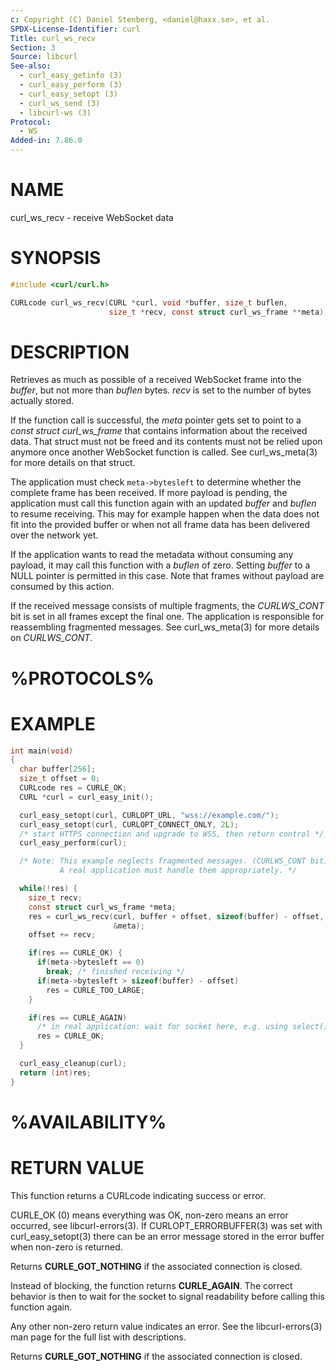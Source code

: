 ```yaml
---
c: Copyright (C) Daniel Stenberg, <daniel@haxx.se>, et al.
SPDX-License-Identifier: curl
Title: curl_ws_recv
Section: 3
Source: libcurl
See-also:
  - curl_easy_getinfo (3)
  - curl_easy_perform (3)
  - curl_easy_setopt (3)
  - curl_ws_send (3)
  - libcurl-ws (3)
Protocol:
  - WS
Added-in: 7.86.0
---
```


# NAME

curl_ws_recv - receive WebSocket data

# SYNOPSIS

~~~c
#include <curl/curl.h>

CURLcode curl_ws_recv(CURL *curl, void *buffer, size_t buflen,
                      size_t *recv, const struct curl_ws_frame **meta);
~~~

# DESCRIPTION

Retrieves as much as possible of a received WebSocket frame into the
*buffer*, but not more than *buflen* bytes. *recv* is set to the
number of bytes actually stored.

If the function call is successful, the *meta* pointer gets set to point to a
*const struct curl_ws_frame* that contains information about the received
data. That struct must not be freed and its contents must not be relied upon
anymore once another WebSocket function is called. See curl_ws_meta(3) for more
details on that struct.

The application must check `meta->bytesleft` to determine whether the complete
frame has been received. If more payload is pending, the application must call
this function again with an updated *buffer* and *buflen* to resume receiving.
This may for example happen when the data does not fit into the provided buffer
or when not all frame data has been delivered over the network yet.

If the application wants to read the metadata without consuming any payload,
it may call this function with a *buflen* of zero. Setting *buffer* to a NULL
pointer is permitted in this case. Note that frames without payload are consumed
by this action.

If the received message consists of multiple fragments, the *CURLWS_CONT* bit
is set in all frames except the final one. The application is responsible for
reassembling fragmented messages. See curl_ws_meta(3) for more details on
*CURLWS_CONT*.

# %PROTOCOLS%

# EXAMPLE

~~~c
int main(void)
{
  char buffer[256];
  size_t offset = 0;
  CURLcode res = CURLE_OK;
  CURL *curl = curl_easy_init();

  curl_easy_setopt(curl, CURLOPT_URL, "wss://example.com/");
  curl_easy_setopt(curl, CURLOPT_CONNECT_ONLY, 2L);
  /* start HTTPS connection and upgrade to WSS, then return control */
  curl_easy_perform(curl);

  /* Note: This example neglects fragmented messages. (CURLWS_CONT bit)
           A real application must handle them appropriately. */

  while(!res) {
    size_t recv;
    const struct curl_ws_frame *meta;
    res = curl_ws_recv(curl, buffer + offset, sizeof(buffer) - offset, &recv,
                       &meta);
    offset += recv;

    if(res == CURLE_OK) {
      if(meta->bytesleft == 0)
        break; /* finished receiving */
      if(meta->bytesleft > sizeof(buffer) - offset)
        res = CURLE_TOO_LARGE;
    }

    if(res == CURLE_AGAIN)
      /* in real application: wait for socket here, e.g. using select() */
      res = CURLE_OK;
  }

  curl_easy_cleanup(curl);
  return (int)res;
}
~~~

# %AVAILABILITY%

# RETURN VALUE

This function returns a CURLcode indicating success or error.

CURLE_OK (0) means everything was OK, non-zero means an error occurred, see
libcurl-errors(3). If CURLOPT_ERRORBUFFER(3) was set with curl_easy_setopt(3)
there can be an error message stored in the error buffer when non-zero is
returned.

Returns **CURLE_GOT_NOTHING** if the associated connection is closed.

Instead of blocking, the function returns **CURLE_AGAIN**. The correct
behavior is then to wait for the socket to signal readability before calling
this function again.

Any other non-zero return value indicates an error. See the libcurl-errors(3)
man page for the full list with descriptions.

Returns **CURLE_GOT_NOTHING** if the associated connection is closed.

